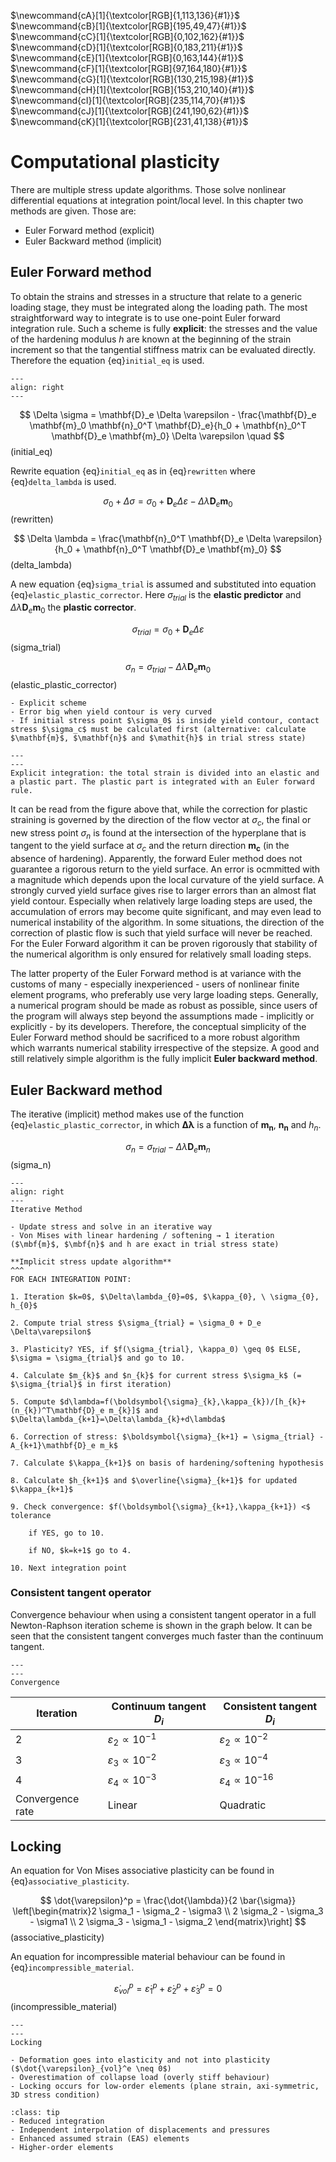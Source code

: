 $\newcommand{\beps}{\boldsymbol\varepsilon}$
$\newcommand{\bsig}{\boldsymbol\sigma}$
$\newcommand{\ud}{d}$
$\newcommand{\us}{\mathrm{s}}$
$\newcommand{\ba}{\mathbf{a}}$
$\newcommand{\bb}{\mathbf{b}}$
$\newcommand{\bc}{\mathbf{c}}$
$\newcommand{\bt}{\mathbf{t}}$
$\newcommand{\bu}{\mathbf{u}}$
$\newcommand{\bw}{\mathbf{w}}$
$\newcommand{\bN}{\mathbf{N}}$
$\newcommand{\bB}{\mathbf{B}}$
$\newcommand{\bD}{\mathbf{D}}$
$\newcommand{\bK}{\mathbf{K}}$
$\newcommand{\pder}[2]{\frac{\partial #1}{\partial #2}}$
$\newcommand{\iD}{\boldsymbol{\mathcal{D}}}$
$\newcommand{\mbf}[1]{\mathbf{#1}}$
$\newcommand{\mrm}[1]{\mathrm{#1}}$
$\newcommand{\bs}[1]{\boldsymbol{#1}}$
$\newcommand{\T}{^\mathrm{T}}$
$\newcommand{\inv}{^{-1}}$
$\newcommand{\myVec}[1]{\left\{ \begin{matrix} #1 \end{matrix} \right\}}$
$\newcommand{\myMat}[1]{\left[ \begin{matrix} #1 \end{matrix} \right]}$
$\newcommand{cA}[1]{\textcolor[RGB]{1,113,136}{#1}}$
$\newcommand{cB}[1]{\textcolor[RGB]{195,49,47}{#1}}$
$\newcommand{cC}[1]{\textcolor[RGB]{0,102,162}{#1}}$
$\newcommand{cD}[1]{\textcolor[RGB]{0,183,211}{#1}}$
$\newcommand{cE}[1]{\textcolor[RGB]{0,163,144}{#1}}$
$\newcommand{cF}[1]{\textcolor[RGB]{97,164,180}{#1}}$
$\newcommand{cG}[1]{\textcolor[RGB]{130,215,198}{#1}}$
$\newcommand{cH}[1]{\textcolor[RGB]{153,210,140}{#1}}$
$\newcommand{cI}[1]{\textcolor[RGB]{235,114,70}{#1}}$
$\newcommand{cJ}[1]{\textcolor[RGB]{241,190,62}{#1}}$
$\newcommand{cK}[1]{\textcolor[RGB]{231,41,138}{#1}}$

# Computational plasticity

There are multiple stress update algorithms. Those solve nonlinear differential equations at integration point/local level. In this chapter two methods are given. Those are:
- Euler Forward method (explicit)
- Euler Backward method (implicit)

## Euler Forward method

To obtain the strains and stresses in a structure that relate to a generic loading stage, they must be integrated along the loading path. The most straightforward way to integrate is to use one-point Euler forward integration rule. Such a scheme is fully **explicit**: the stresses and the value of the hardening modulus $\mathit{h}$ are known at the beginning of the strain increment so that the tangential stiffness matrix can be evaluated directly. Therefore the equation {eq}`initial_eq` is used.

```{figure} Images/euler_forward.png 
---
align: right
---
```

$$
\Delta \sigma = \mathbf{D}_e \Delta \varepsilon - \frac{\mathbf{D}_e \mathbf{m}_0 \mathbf{n}_0^T \mathbf{D}_e}{h_0 + \mathbf{n}_0^T \mathbf{D}_e \mathbf{m}_0} \Delta \varepsilon \quad 
$$(initial_eq)

Rewrite equation {eq}`initial_eq` as in {eq}`rewritten` where {eq}`delta_lambda` is used.

$$
\sigma_0 + \Delta \sigma = \sigma_0 + \mathbf{D}_e \Delta \varepsilon - \Delta \lambda \mathbf{D}_e \mathbf{m}_0
$$(rewritten)

$$
\Delta \lambda = \frac{\mathbf{n}_0^T \mathbf{D}_e \Delta \varepsilon}{h_0 + \mathbf{n}_0^T \mathbf{D}_e \mathbf{m}_0}
$$(delta_lambda)

A new equation {eq}`sigma_trial` is assumed and substituted into equation {eq}`elastic_plastic_corrector`. Here $\sigma_{trial}$ is the **elastic predictor** and $\Delta \lambda \mathbf{D}_e \mathbf{m}_0$ the **plastic corrector**.

$$
\sigma_{trial} = \sigma_0 + \mathbf{D}_e \Delta \varepsilon
$$(sigma_trial)

$$
\sigma_n = \sigma_{trial} - \Delta \lambda \mathbf{D}_e \mathbf{m}_0
$$(elastic_plastic_corrector)

```{Admonition} Remarks
- Explicit scheme
- Error big when yield contour is very curved
- If initial stress point $\sigma_0$ is inside yield contour, contact stress $\sigma_c$ must be calculated first (alternative: calculate $\mathbf{m}$, $\mathbf{n}$ and $\mathit{h}$ in trial stress state)
```

```{figure} Images/elastic_plastic.png 
---
---
Explicit integration: the total strain is divided into an elastic and a plastic part. The plastic part is integrated with an Euler forward rule.
```

It can be read from the figure above that, while the correction for plastic straining is governed by the direction of the flow vector at $\sigma_c$, the final or new stress point $\sigma_n$
is found at the intersection of the hyperplane that is tangent to the yield surface at $\sigma_c$ and the return direction $\mathbf{m_c}$ (in the absence of hardening). Apparently, the forward Euler method does not guarantee a rigorous return to the yield surface. An error is ocmmitted with a magnitude which depends upon the local curvature of the yield surface. A strongly curved yield surface gives rise to larger errors than an almost flat yield contour. Especially when relatively large loading steps are used, the accumulation of errors may become quite significant, and may even lead to numerical instability of the algorithm. In some situations, the direction of the correction of plastic flow is such that yield surface will never be reached. For the Euler Forward algorithm it can be proven rigorously that stability of the numerical algorithm is only ensured for relatively small loading steps.

The latter property of the Euler Forward method is at variance with the customs of many - especially inexperienced - users of nonlinear finite element programs, who preferably use very large loading steps. Generally, a numerical program should be made as robust as possible, since users of the program will always step beyond the assumptions made - implicitly or explicitly - by its developers. Therefore, the conceptual simplicity of the Euler Forward method should be sacrificed to a more robust algorithm which warrants numerical stability irrespective of the stepsize. A good and still relatively simple algorithm is the fully implicit **Euler backward method**.

## Euler Backward method

The iterative (implicit) method makes use of the function {eq}`elastic_plastic_corrector`, in which $\mathbf{\Delta \lambda}$ is a function of $\mathbf{m_n}$, $\mathbf{n_n}$ and $\mathit{h_n}$.

$$
\sigma_n = \sigma_{trial} - \Delta \lambda \mathbf{D}_e \mathbf{m}_n
$$(sigma_n)

```{figure} Images/iterative_method.png 
---
align: right
---
Iterative Method
```

```{Admonition} Remarks
- Update stress and solve in an iterative way
- Von Mises with linear hardening / softening → 1 iteration ($\mbf{m}$, $\mbf{n}$ and h are exact in trial stress state)
```

```{card}
**Implicit stress update algorithm**
^^^
FOR EACH INTEGRATION POINT:

1. Iteration $k=0$, $\Delta\lambda_{0}=0$, $\kappa_{0}, \ \sigma_{0}, h_{0}$

2. Compute trial stress $\sigma_{trial} = \sigma_0 + D_e \Delta\varepsilon$

3. Plasticity? YES, if $f(\sigma_{trial}, \kappa_0) \geq 0$ ELSE, $\sigma = \sigma_{trial}$ and go to 10.

4. Calculate $m_{k}$ and $n_{k}$ for current stress $\sigma_k$ (= $\sigma_{trial}$ in first iteration)

5. Compute $d\lambda=f(\boldsymbol{\sigma}_{k},\kappa_{k})/[h_{k}+(n_{k})^T\mathbf{D}_e m_{k}]$ and $\Delta\lambda_{k+1}=\Delta\lambda_{k}+d\lambda$

6. Correction of stress: $\boldsymbol{\sigma}_{k+1} = \sigma_{trial} - A_{k+1}\mathbf{D}_e m_k$

7. Calculate $\kappa_{k+1}$ on basis of hardening/softening hypothesis

8. Calculate $h_{k+1}$ and $\overline{\sigma}_{k+1}$ for updated $\kappa_{k+1}$

9. Check convergence: $f(\boldsymbol{\sigma}_{k+1},\kappa_{k+1}) <$ tolerance

    if YES, go to 10.

    if NO, $k=k+1$ go to 4.

10. Next integration point
```

### Consistent tangent operator

Convergence behaviour when using a consistent tangent operator in a full Newton-Raphson iteration scheme is shown in the graph below. It can be seen that the consistent tangent converges much faster than the continuum tangent.

```{figure} Images/convergence.png 
---
---
Convergence
```

| Iteration | Continuum tangent $D_i$ | Consistent tangent $D_i$ |
|---|---|---|
| 2 | $\varepsilon_2 \propto 10^{-1}$  | $\varepsilon_2 \propto 10^{-2}$ |
| 3 | $\varepsilon_3 \propto 10^{-2}$ | $\varepsilon_3 \propto 10^{-4}$ |
| 4 | $\varepsilon_4 \propto 10^{-3}$ | $\varepsilon_4 \propto 10^{-16}$ |
| Convergence rate | Linear | Quadratic |

## Locking

An equation for Von Mises associative plasticity can be found in {eq}`associative_plasticity`.

$$
\dot{\varepsilon}^p = \frac{\dot{\lambda}}{2 \bar{\sigma}} \left[\begin{matrix}2 \sigma_1 - \sigma_2 - \sigma3 \\ 2 \sigma_2 - \sigma_3 - \sigma1 \\ 2 \sigma_3 - \sigma_1 - \sigma_2 \end{matrix}\right]
$$(associative_plasticity)

An equation for incompressible material behaviour can be found in {eq}`incompressible_material`.

$$
\dot{\varepsilon}_{vol}^p = \dot{\varepsilon}_1^p + \dot{\varepsilon}_2^p + \dot{\varepsilon}_3^p = 0
$$(incompressible_material)

```{figure} Images/locking.png 
---
---
Locking
```

```{Admonition} Remarks
- Deformation goes into elasticity and not into plasticity ($\dot{\varepsilon}_{vol}^e \neq 0$)
- Overestimation of collapse load (overly stiff behaviour)
- Locking occurs for low-order elements (plane strain, axi-symmetric, 3D stress condition)
```

```{Admonition} Remedies:
:class: tip
- Reduced integration
- Independent interpolation of displacements and pressures
- Enhanced assumed strain (EAS) elements
- Higher-order elements
```



